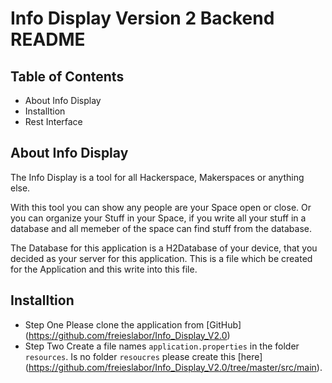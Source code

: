 # Info Display Version 2 Backend README

## Table of Contents

*  About Info Display
*  Installtion
*  Rest Interface

## About Info Display

The Info Display is a tool for all Hackerspace, Makerspaces or anything else.

With this tool you can show any people are your Space open or close. Or you can organize your Stuff in your Space, if you write all your stuff in a 
database and all memeber of the space can find stuff from the database. 

The Database for this application is a H2Database of your device, that you decided as your server for this application. This is a file which be created for the Application and this write into this file.


## Installtion

* Step One Please clone the application from [GitHub] (https://github.com/freieslabor/Info_Display_V2.0)
* Step Two Create a file names `application.properties` in the folder `resources`. Is no folder `resoucres` please create this [here] (https://github.com/freieslabor/Info_Display_V2.0/tree/master/src/main).

